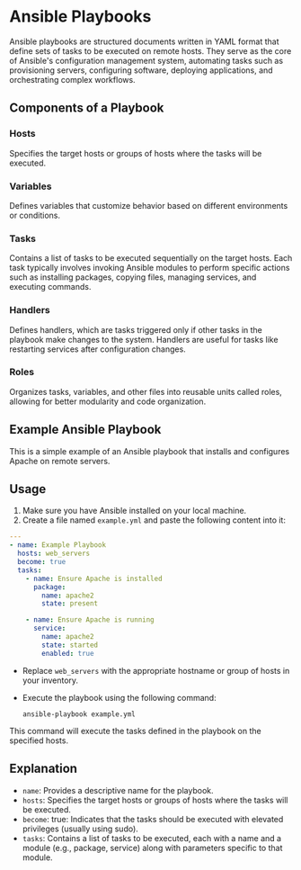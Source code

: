 # Ansible Playbooks

Ansible playbooks are structured documents written in YAML format that define sets of tasks to be executed on remote hosts. They serve as the core of Ansible's configuration management system, automating tasks such as provisioning servers, configuring software, deploying applications, and orchestrating complex workflows.

## Components of a Playbook

### Hosts

Specifies the target hosts or groups of hosts where the tasks will be executed.

### Variables

Defines variables that customize behavior based on different environments or conditions.

### Tasks

Contains a list of tasks to be executed sequentially on the target hosts. Each task typically involves invoking Ansible modules to perform specific actions such as installing packages, copying files, managing services, and executing commands.

### Handlers

Defines handlers, which are tasks triggered only if other tasks in the playbook make changes to the system. Handlers are useful for tasks like restarting services after configuration changes.

### Roles

Organizes tasks, variables, and other files into reusable units called roles, allowing for better modularity and code organization.

## Example Ansible Playbook

This is a simple example of an Ansible playbook that installs and configures Apache on remote servers.

## Usage

1. Make sure you have Ansible installed on your local machine.
2. Create a file named `example.yml` and paste the following content into it:

```yaml
---
- name: Example Playbook
  hosts: web_servers
  become: true
  tasks:
    - name: Ensure Apache is installed
      package:
        name: apache2
        state: present

    - name: Ensure Apache is running
      service:
        name: apache2
        state: started
        enabled: true
```
- Replace `web_servers` with the appropriate hostname or group of hosts in your inventory.
- Execute the playbook using the following command:

  `ansible-playbook example.yml`

This command will execute the tasks defined in the playbook on the specified hosts.

## Explanation

- `name`: Provides a descriptive name for the playbook.
- `hosts`: Specifies the target hosts or groups of hosts where the tasks will be executed.
- `become`: true: Indicates that the tasks should be executed with elevated privileges (usually using sudo).
- `tasks`: Contains a list of tasks to be executed, each with a name and a module (e.g., package, service) along with parameters specific to that module.

